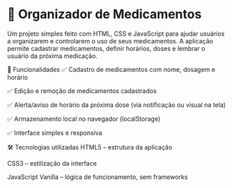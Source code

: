 <h1>💊 Organizador de Medicamentos</h1>

Um projeto simples feito com HTML, CSS e JavaScript para ajudar usuários a organizarem e controlarem o uso de seus medicamentos. A aplicação permite cadastrar medicamentos, definir horários, doses e lembrar o usuário da próxima medicação.



🚀 Funcionalidades
✅ Cadastro de medicamentos com nome, dosagem e horário

✅ Edição e remoção de medicamentos cadastrados

✅ Alerta/aviso de horário da próxima dose (via notificação ou visual na tela)

✅ Armazenamento local no navegador (localStorage)

✅ Interface simples e responsiva

🛠️ Tecnologias utilizadas
HTML5 – estrutura da aplicação

CSS3 – estilização da interface

JavaScript Vanilla – lógica de funcionamento, sem frameworks

